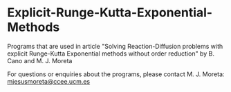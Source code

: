 # Explicit-Runge-Kutta-Exponential-Methods
Programs that are used in article "Solving Reaction-Diffusion problems with explicit Runge-Kutta Exponential methods without order reduction" by B. Cano and M. J. Moreta

For questions or enquiries about the programs, please contact M. J. Moreta: mjesusmoreta@ccee.ucm.es
